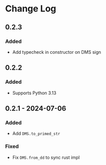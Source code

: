 # Change Log

## 0.2.3

### Added

- Add typecheck in constructor on DMS sign

## 0.2.2

### Added

- Supports Python 3.13

## 0.2.1 - 2024-07-06

### Added

- Add `DMS.to_primed_str`

### Fixed

- Fix `DMS.from_dd` to sync rust impl
